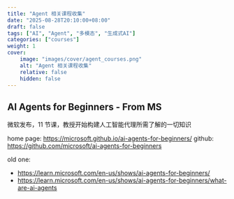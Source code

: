 ```yaml
---
title: "Agent 相关课程收集"
date: "2025-08-28T20:10:00+08:00"
draft: false
tags: ["AI", "Agent", "多模态", "生成式AI"]
categories: ["courses"]
weight: 1
cover:
    image: "images/cover/agent_courses.png"
    alt: "Agent 相关课程收集"
    relative: false
    hidden: false
---
```


## AI Agents for Beginners - From MS

微软发布，11 节课，教授开始构建人工智能代理所需了解的一切知识

home page: <https://microsoft.github.io/ai-agents-for-beginners/>
github: <https://github.com/microsoft/ai-agents-for-beginners>

old one:

- <https://learn.microsoft.com/en-us/shows/ai-agents-for-beginners/>
- <https://learn.microsoft.com/en-us/shows/ai-agents-for-beginners/what-are-ai-agents>
